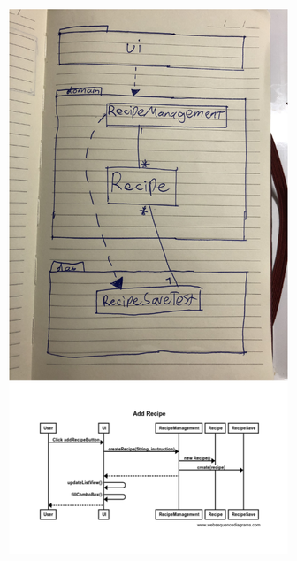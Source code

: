 <img src="https://github.com/Eddiejjay/ot-harjoitustyo/blob/master/ReseptiXApp/dokumentaatio/Kuvat/luokkaPakkausAlustava.jpg">
<img src="https://github.com/Eddiejjay/ot-harjoitustyo/blob/master/ReseptiXApp/dokumentaatio/Kuvat/AddRecipeSekvenssikaavio.png">
